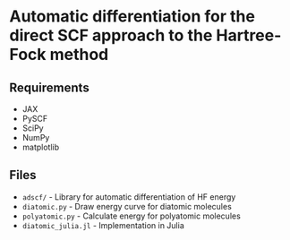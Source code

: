 # Automatic differentiation for the direct SCF approach to the Hartree-Fock method

## Requirements
- JAX
- PySCF
- SciPy
- NumPy
- matplotlib

## Files
- `adscf/` - Library for automatic differentiation of HF energy
- `diatomic.py` - Draw energy curve for diatomic molecules
- `polyatomic.py` - Calculate energy for polyatomic molecules
- `diatomic_julia.jl` - Implementation in Julia
